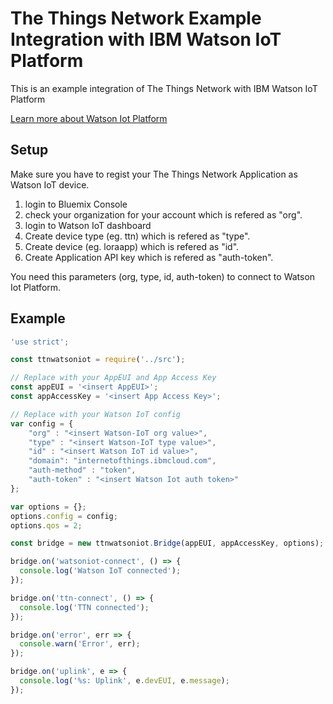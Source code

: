 # The Things Network Example Integration with IBM Watson IoT Platform

This is an example integration of The Things Network with IBM Watson IoT Platform

[Learn more about Watson Iot Platform](https://www.ibm.com/internet-of-things/platform/iot-developer/)

## Setup

Make sure you have to regist your The Things Network Application as Watson IoT device.
1. login to Bluemix Console
2. check your organization for your account which is refered as "org".
3. login to Watson IoT dashboard
4. Create device type (eg. ttn) which is refered as "type".
5. Create device (eg. loraapp) which is refered as "id".
6. Create Application API key which is refered as "auth-token".

You need this parameters (org, type, id, auth-token) to connect to Watson Iot Platform.

## Example
```simple.js
'use strict';

const ttnwatsoniot = require('../src');

// Replace with your AppEUI and App Access Key
const appEUI = '<insert AppEUI>';
const appAccessKey = '<insert App Access Key>';

// Replace with your Watson IoT config
var config = {
    "org" : "<insert Watson-IoT org value>",
    "type" : "<insert Watson-IoT type value>",
    "id" : "<insert Watson IoT id value>",
    "domain": "internetofthings.ibmcloud.com",
    "auth-method" : "token",
    "auth-token" : "<insert Watson Iot auth token>"
};

var options = {};
options.config = config;
options.qos = 2;

const bridge = new ttnwatsoniot.Bridge(appEUI, appAccessKey, options);

bridge.on('watsoniot-connect', () => {
  console.log('Watson IoT connected');
});

bridge.on('ttn-connect', () => {
  console.log('TTN connected');
});

bridge.on('error', err => {
  console.warn('Error', err);
});

bridge.on('uplink', e => {
  console.log('%s: Uplink', e.devEUI, e.message);
});
```
